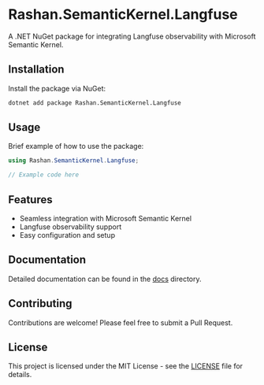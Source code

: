 # Rashan.SemanticKernel.Langfuse

A .NET NuGet package for integrating Langfuse observability with Microsoft Semantic Kernel.

## Installation

Install the package via NuGet:

```bash
dotnet add package Rashan.SemanticKernel.Langfuse
```

## Usage

Brief example of how to use the package:

```csharp
using Rashan.SemanticKernel.Langfuse;

// Example code here
```

## Features

- Seamless integration with Microsoft Semantic Kernel
- Langfuse observability support
- Easy configuration and setup

## Documentation

Detailed documentation can be found in the [docs](./docs) directory.

## Contributing

Contributions are welcome! Please feel free to submit a Pull Request.

## License

This project is licensed under the MIT License - see the [LICENSE](LICENSE) file for details.
